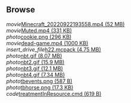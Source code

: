 ## Browse
<div class="filedownload-container"><i class="material-icons">movie</i><a href="./Minecraft_20220922193558.mp4">Minecraft_20220922193558.mp4 (52 MB)</a></div>
<div class="filedownload-container"><i class="material-icons">movie</i><a href="./Muted.mp4">Muted.mp4 (331 KB)</a></div>
<div class="filedownload-container"><i class="material-icons">photo</i><a href="./cookie.png">cookie.png (296 KB)</a></div>
<div class="filedownload-container"><i class="material-icons">movie</i><a href="./dead-game.mp4">dead-game.mp4 (1000 KB)</a></div>
<div class="filedownload-container"><i class="material-icons">insert_drive_file</i><a href="./h22.mcpack">h22.mcpack (4.75 MB)</a></div>
<div class="filedownload-container"><i class="material-icons">photo</i><a href="./nbt.gif">nbt.gif (8.07 MB)</a></div>
<div class="filedownload-container"><i class="material-icons">photo</i><a href="./nbt2.gif">nbt2.gif (15.9 MB)</a></div>
<div class="filedownload-container"><i class="material-icons">photo</i><a href="./nbt3.gif">nbt3.gif (12.1 MB)</a></div>
<div class="filedownload-container"><i class="material-icons">photo</i><a href="./nbt4.gif">nbt4.gif (7.34 MB)</a></div>
<div class="filedownload-container"><i class="material-icons">photo</i><a href="./tbevents.png">tbevents.png (587 B)</a></div>
<div class="filedownload-container"><i class="material-icons">photo</i><a href="./tbhorse.png">tbhorse.png (17.3 KB)</a></div>
<div class="filedownload-container"><i class="material-icons">code</i><a href="./treatmentInResource.cmd">treatmentInResource.cmd (619 B)</a></div>
